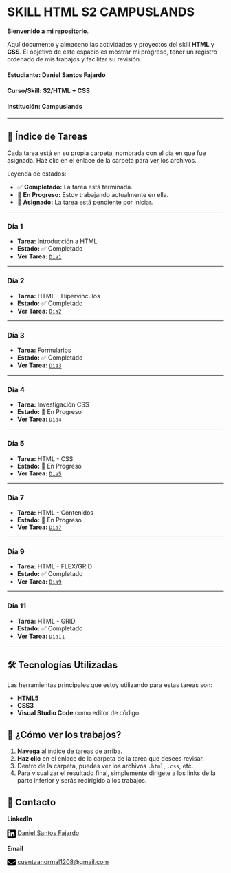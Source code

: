 # SKILL HTML S2 CAMPUSLANDS

**Bienvenido a mi repositorio**. 

Aquí documento y almaceno las actividades y proyectos del skill **HTML** y **CSS**.
El objetivo de este espacio es mostrar mi progreso, tener un registro ordenado de mis trabajos y facilitar su revisión.


#### **Estudiante:** Daniel Santos Fajardo
#### **Curso/Skill:** S2/HTML + CSS
#### **Institución:** Campuslands

---

## 📂 Índice de Tareas

Cada tarea está en su propia carpeta, nombrada con el día en que fue asignada. Haz clic en el enlace de la carpeta para ver los archivos.

Leyenda de estados:
* ✅ **Completado:** La tarea está terminada.
* 🚧 **En Progreso:** Estoy trabajando actualmente en ella.
* 📝 **Asignado:** La tarea está pendiente por iniciar.

---

### **Día 1**

* **Tarea:** Introducción a HTML
* **Estado:** ✅ Completado
* **Ver Tarea:** [`Dia1`](https://daniel-santos-f333.github.io/HTML_S2_SantosDaniel/dia1/)

---

### **Día 2**

* **Tarea:** HTML - Hipervinculos
* **Estado:** ✅ Completado
* **Ver Tarea:** [`Dia2`](https://daniel-santos-f333.github.io/HTML_S2_SantosDaniel/dia2/)

---

### **Día 3**

* **Tarea:** Formularios
* **Estado:** ✅ Completado
* **Ver Tarea:** [`Dia3`](https://daniel-santos-f333.github.io/HTML_S2_SantosDaniel/dia3/)

---
### **Día 4**

* **Tarea:** Investigación CSS
* **Estado:** 🚧 En Progreso
* **Ver Tarea:** [`Dia4`](https://daniel-santos-f333.github.io/HTML_S2_SantosDaniel/dia4/)

---
### **Día 5**

* **Tarea:** HTML - CSS
* **Estado:** 🚧 En Progreso
* **Ver Tarea:** [`Dia5`](https://daniel-santos-f333.github.io/HTML_S2_SantosDaniel/dia5/)

---
### **Día 7**

* **Tarea:** HTML - Contenidos
* **Estado:** 🚧 En Progreso
* **Ver Tarea:** [`Dia7`](https://daniel-santos-f333.github.io/HTML_S2_SantosDaniel/dia7/)

---
### **Día 9**

* **Tarea:** HTML - FLEX/GRID
* **Estado:** ✅ Completado
* **Ver Tarea:** [`Dia9`](https://daniel-santos-f333.github.io/HTML_S2_SantosDaniel/dia9/)

---
### **Día 11**

* **Tarea:** HTML - GRID
* **Estado:** ✅ Completado
* **Ver Tarea:** [`Dia11`](https://daniel-santos-f333.github.io/HTML_S2_SantosDaniel/dia11/)

---
## 🛠️ Tecnologías Utilizadas

Las herramientas principales que estoy utilizando para estas tareas son:

* **HTML5**
* **CSS3**
* **Visual Studio Code** como editor de código.

## 🚀 ¿Cómo ver los trabajos?

1.  **Navega** al índice de tareas de arriba.
2.  **Haz clic** en el enlace de la carpeta de la tarea que desees revisar.
3.  Dentro de la carpeta, puedes ver los archivos `.html`, `.css`, etc. 
4. Para visualizar el resultado final, simplemente dirigete a los links de la parte inferior y serás redirigido a los trabajos.

## 👤 Contacto
**LinkedIn**

<svg width="20" height="24" style="vertical-align:middle;" xmlns="http://www.w3.org/2000/svg" viewBox="0 0 448 512"><!--!Font Awesome Free 6.7.2 by @fontawesome - https://fontawesome.com License - https://fontawesome.com/license/free Copyright 2025 Fonticons, Inc.--><path d="M416 32H31.9C14.3 32 0 46.5 0 64.3v383.4C0 465.5 14.3 480 31.9 480H416c17.6 0 32-14.5 32-32.3V64.3c0-17.8-14.4-32.3-32-32.3zM135.4 416H69V202.2h66.5V416zm-33.2-243c-21.3 0-38.5-17.3-38.5-38.5S80.9 96 102.2 96c21.2 0 38.5 17.3 38.5 38.5 0 21.3-17.2 38.5-38.5 38.5zm282.1 243h-66.4V312c0-24.8-.5-56.7-34.5-56.7-34.6 0-39.9 27-39.9 54.9V416h-66.4V202.2h63.7v29.2h.9c8.9-16.8 30.6-34.5 62.9-34.5 67.2 0 79.7 44.3 79.7 101.9V416z"/> </svg> [Daniel Santos Fajardo](https://www.linkedin.com/in/daniel-santos-fajardo-b077b9234/)

**Email**

<svg width="20" height="20" style="vertical-align:middle;" xmlns="http://www.w3.org/2000/svg" viewBox="0 0 512 512"><!--!Font Awesome Free 6.7.2 by @fontawesome - https://fontawesome.com License - https://fontawesome.com/license/free Copyright 2025 Fonticons, Inc.--><path d="M48 64C21.5 64 0 85.5 0 112c0 15.1 7.1 29.3 19.2 38.4L236.8 313.6c11.4 8.5 27 8.5 38.4 0L492.8 150.4c12.1-9.1 19.2-23.3 19.2-38.4c0-26.5-21.5-48-48-48L48 64zM0 176L0 384c0 35.3 28.7 64 64 64l384 0c35.3 0 64-28.7 64-64l0-208L294.4 339.2c-22.8 17.1-54 17.1-76.8 0L0 176z"/></svg> cuentaanormal1208@gmail.com

